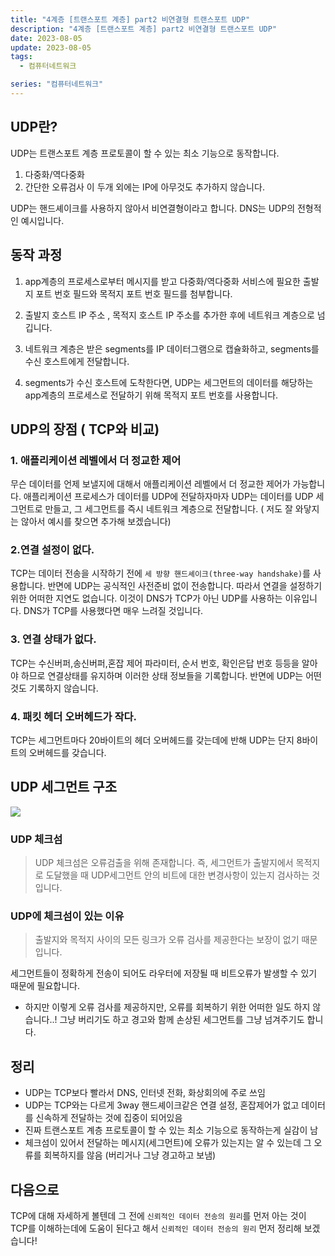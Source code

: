 ```yaml
---
title: "4계층 [트랜스포트 계층] part2 비연결형 트랜스포트 UDP"
description: "4계층 [트랜스포트 계층] part2 비연결형 트랜스포트 UDP"
date: 2023-08-05
update: 2023-08-05
tags:
  - 컴퓨터네트워크

series: "컴퓨터네트워크"
---
```


## UDP란?
 UDP는 트랜스포트 계층 프로토콜이 할 수 있는 최소 기능으로 동작합니다.
 1. 다중화/역다중화
 2. 간단한 오류검사
 이 두개 외에는 IP에 아무것도 추가하지 않습니다.
 
UDP는 핸드셰이크를 사용하지 않아서 비연결형이라고 합니다.
DNS는 UDP의 전형적인 예시입니다.
 
## 동작 과정
1. app계층의 프로세스로부터 메시지를 받고 다중화/역다중화 서비스에 필요한 출발지 포트 번호 필드와 목적지 포트 번호 필드를 첨부합니다.

2. 출발지 호스트 IP 주소 , 목적지 호스트 IP 주소를 추가한 후에 네트워크 계층으로 넘깁니다.

3. 네트워크 계층은 받은 segments를 IP 데이터그램으로 캡슐화하고,
segments를 수신 호스트에게 전달합니다.

4. segments가 수신 호스트에 도착한다면,
UDP는 세그먼트의 데이터를 해당하는 app계층의 프로세스로 전달하기 위해 목적지 포트 번호를 사용합니다.

## UDP의 장점 ( TCP와 비교)
### 1. 애플리케이션 레벨에서 더 정교한 제어
무슨 데이터를 언제 보낼지에 대해서 애플리케이션 레벨에서 더 정교한 제어가 가능합니다.
애플리케이션 프로세스가 데이터를 UDP에 전달하자마자 UDP는 데이터를 UDP 세그먼트로 만들고, 그 세그먼트를 즉시 네트워크 계층으로 전달합니다. 
( 저도 잘 와닿지는 않아서 예시를 찾으면 추가해 보겠습니다)


### 2.연결 설정이 없다.
TCP는 데이터 전송을 시작하기 전에 `세 방향 핸드셰이크(three-way handshake)`를 사용합니다.
반면에 UDP는 공식적인 사전준비 없이 전송합니다.
따라서 연결을 설정하기 위한 어떠한 지연도 없습니다.
이것이 DNS가 TCP가 아닌 UDP를 사용하는 이유입니다.
DNS가 TCP를 사용했다면 매우 느려질 것입니다.


### 3. 연결 상태가 없다.
TCP는 수신버퍼,송신버퍼,혼잡 제어 파라미터, 순서 번호, 확인은답 번호 등등을 알아야 하므로 연결상태를 유지하며 이러한 상태 정보들을 기록합니다. 
반면에 UDP는 어떤 것도 기록하지 않습니다.


### 4. 패킷 헤더 오버헤드가 작다.
TCP는 세그먼트마다 20바이트의 헤더 오버헤드를 갖는데에 반해
UDP는 단지 8바이트의 오버헤드를 갖습니다.

## UDP 세그먼트 구조
![](https://velog.velcdn.com/images/97gkswn/post/84a4706a-8c9c-4a21-b816-ae0c75a8a5dc/image.png)

### UDP 체크섬
>UDP 체크섬은 오류검출을 위해 존재합니다.
즉, 세그먼트가 출발지에서 목적지로 도달했을 때 UDP세그먼트 안의 비트에 대한 변경사항이 있는지 검사하는 것입니다.

### UDP에 체크섬이 있는 이유
>출발지와 목적지 사이의 모든 링크가 오류 검사를 제공한다는 보장이 없기 때문입니다.

세그먼트들이 정확하게 전송이 되어도 라우터에 저장될 때 비트오류가 발생할 수 있기 때문에 필요합니다.

- 하지만 이렇게 오류 검사를 제공하지만, 오류를 회복하기 위한 어떠한 일도 하지 않습니다..!
그냥 버리기도 하고 경고와 함께 손상된 세그먼트를 그냥 넘겨주기도 합니다.

## 정리
- UDP는 TCP보다 빨라서 DNS, 인터넷 전화, 화상회의에 주로 쓰임
- UDP는 TCP와는 다르게 3way 핸드셰이크같은 연결 설정, 혼잡제어가 없고 데이터를 신속하게 전달하는 것에 집중이 되어있음
- 진짜 트랜스포트 계층 프로토콜이 할 수 있는 최소 기능으로 동작하는게 실감이 남
- 체크섬이 있어서 전달하는 메시지(세그먼트)에 오류가 있는지는 알 수 있는데 그 오류를 회복하지를 않음 (버리거나 그냥 경고하고 보냄)

## 다음으로
TCP에 대해 자세하게 볼텐데 그 전에 `신뢰적인 데이터 전송의 원리`를 먼저 아는 것이 TCP를 이해하는데에 도움이 된다고 해서 `신뢰적인 데이터 전송의 원리` 먼저 정리해 보겠습니다!